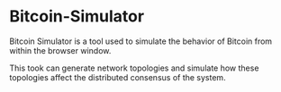 # Bitcoin-Simulator
Bitcoin Simulator is a tool used to simulate the behavior of Bitcoin from within the browser window.

This took can generate network topologies and simulate how these topologies affect the distributed consensus of the system.
